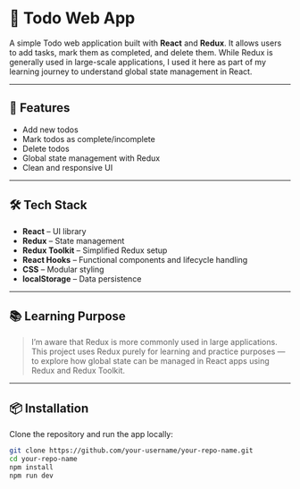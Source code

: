 # 📝 Todo Web App

A simple Todo web application built with **React** and **Redux**. It allows users to add tasks, mark them as completed, and delete them. While Redux is generally used in large-scale applications, I used it here as part of my learning journey to understand global state management in React.

---

## 🚀 Features

- Add new todos  
- Mark todos as complete/incomplete  
- Delete todos  
- Global state management with Redux  
- Clean and responsive UI

---

## 🛠️ Tech Stack

- **React** – UI library  
- **Redux** – State management  
- **Redux Toolkit** – Simplified Redux setup  
- **React Hooks** – Functional components and lifecycle handling  
- **CSS** – Modular styling 
- **localStorage** – Data persistence

---

## 📚 Learning Purpose

> I’m aware that Redux is more commonly used in large applications. This project uses Redux purely for learning and practice purposes — to explore how global state can be managed in React apps using Redux and Redux Toolkit.

---

## 📦 Installation

Clone the repository and run the app locally:

```bash
git clone https://github.com/your-username/your-repo-name.git
cd your-repo-name
npm install
npm run dev
